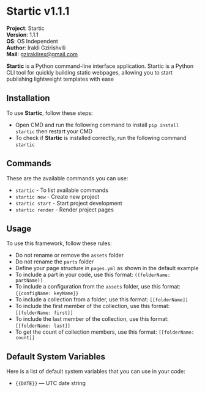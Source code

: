 # Startic v1.1.1

**Project**: Startic
<br>**Version**: 1.1.1
<br>**OS**: OS Independent
<br>**Author**: Irakli Gzirishvili
<br>**Mail**: gziraklirex@gmail.com

**Startic** is a Python command-line interface application. Startic is a Python CLI tool for quickly building static webpages, allowing you to start publishing lightweight templates with ease

## Installation

To use **Startic**, follow these steps:

- Open CMD and run the following command to install `pip install startic` then restart your CMD
- To check if **Startic** is installed correctly, run the following command `startic`

## Commands

These are the available commands you can use:

- `startic` - To list available commands
- `startic new` - Create new project
- `startic start` - Start project development
- `startic render` - Render project pages

## Usage

To use this framework, follow these rules:

- Do not rename or remove the `assets` folder
- Do not rename the `parts` folder
- Define your page structure in `pages.yml` as shown in the default example
- To include a part in your code, use this format: `((folderName: partName))`
- To include a configuration from the `assets` folder, use this format: `{{configName: keyName}}`
- To include a collection from a folder, use this format: `[[folderName]]`
- To include the first member of the collection, use this format: `[[folderName: first]]`
- To include the last member of the collection, use this format: `[[folderName: last]]`
- To get the count of collection members, use this format: `[[folderName: count]]`

## Default System Variables

Here is a list of default system variables that you can use in your code:

- `{{DATE}}` — UTC date string